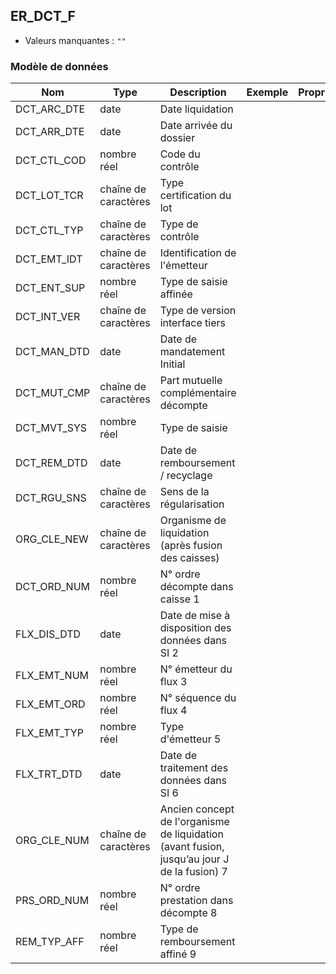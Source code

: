 <!-- SPDX-License-Identifier: MPL-2.0 -->
## ER_DCT_F

- Valeurs manquantes : `""`

### Modèle de données

|Nom|Type|Description|Exemple|Propriétés|
|-|-|-|-|-|
|DCT_ARC_DTE|date|Date liquidation|||
|DCT_ARR_DTE|date|Date arrivée du dossier|||
|DCT_CTL_COD|nombre réel|Code du contrôle|||
|DCT_LOT_TCR|chaîne de caractères|Type certification du lot|||
|DCT_CTL_TYP|chaîne de caractères|Type de contrôle|||
|DCT_EMT_IDT|chaîne de caractères|Identification de l'émetteur|||
|DCT_ENT_SUP|nombre réel|Type de saisie affinée|||
|DCT_INT_VER|chaîne de caractères|Type de version interface tiers|||
|DCT_MAN_DTD|date|Date de mandatement Initial|||
|DCT_MUT_CMP|chaîne de caractères|Part mutuelle complémentaire décompte|||
|DCT_MVT_SYS|nombre réel|Type de saisie|||
|DCT_REM_DTD|date|Date de remboursement / recyclage|||
|DCT_RGU_SNS|chaîne de caractères|Sens de la régularisation|||
|ORG_CLE_NEW|chaîne de caractères|Organisme de liquidation (après fusion des caisses)|||
|DCT_ORD_NUM|nombre réel|N° ordre décompte dans caisse                      1|||
|FLX_DIS_DTD|date|Date de mise à disposition des données dans SI     2|||
|FLX_EMT_NUM|nombre réel|N° émetteur du flux                                                  3|||
|FLX_EMT_ORD|nombre réel|N° séquence du flux                                               4|||
|FLX_EMT_TYP|nombre réel|Type d'émetteur                                                      5|||
|FLX_TRT_DTD|date|Date de traitement des données dans SI                   6|||
|ORG_CLE_NUM|chaîne de caractères|Ancien concept de l'organisme de liquidation (avant fusion, jusqu’au jour J de la fusion)          7|||
|PRS_ORD_NUM|nombre réel|N° ordre prestation dans décompte                 8|||
|REM_TYP_AFF|nombre réel|Type de remboursement affiné                                 9|||
